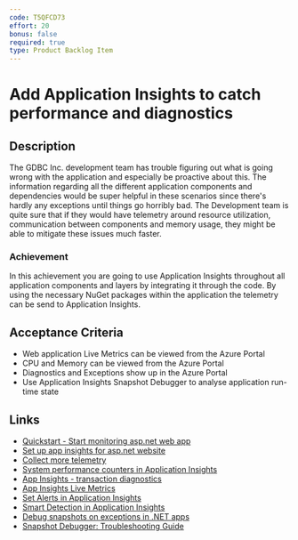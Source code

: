 ```yaml
---
code: T5QFCD73
effort: 20
bonus: false
required: true 
type: Product Backlog Item 
---
```

# Add Application Insights to catch performance and diagnostics #

## Description ##

The GDBC Inc. development team has trouble figuring out what is going wrong with the application and especially be proactive about this. The information regarding all the different application components and dependencies would be super helpful in these scenarios since there's hardly any exceptions until things go horribly bad. The Development team is quite sure that if they would have telemetry around resource utilization, communication between components and memory usage, they might be able to mitigate these issues much faster. 

### Achievement ###
In this achievement you are going to use Application Insights throughout all application components and layers by integrating it through the code. By using the necessary NuGet packages within the application the telemetry can be send to Application Insights.

## Acceptance Criteria ##
* Web application Live Metrics can be viewed from the Azure Portal
* CPU and Memory can be viewed from the Azure Portal
* Diagnostics and Exceptions show up in the Azure Portal
* Use Application Insights Snapshot Debugger to analyse application run-time state

## Links ##
* [Quickstart - Start monitoring asp.net web app](https://docs.microsoft.com/en-us/azure/application-insights/quick-monitor-portal)
* [Set up app insights for asp.net website](https://docs.microsoft.com/en-us/azure/application-insights/app-insights-asp-net)
* [Collect more telemetry](https://docs.microsoft.com/en-us/azure/application-insights/app-insights-asp-net-more)
* [System performance counters in Application Insights](https://docs.microsoft.com/en-us/azure/application-insights/app-insights-performance-counters)
* [App Insights - transaction diagnostics](https://docs.microsoft.com/en-us/azure/application-insights/app-insights-transaction-diagnostics)
* [App Insights Live Metrics](https://docs.microsoft.com/en-us/azure/application-insights/app-insights-live-stream)
* [Set Alerts in Application Insights](https://docs.microsoft.com/en-us/azure/application-insights/app-insights-alerts)
* [Smart Detection in Application Insights](https://docs.microsoft.com/en-us/azure/application-insights/app-insights-proactive-diagnostics)
* [Debug snapshots on exceptions in .NET apps](https://docs.microsoft.com/en-us/azure/application-insights/app-insights-snapshot-debugger)
* [Snapshot Debugger: Troubleshooting Guide](https://docs.microsoft.com/en-us/azure/application-insights/app-insights-troubleshoot-snapshot-debugger)
